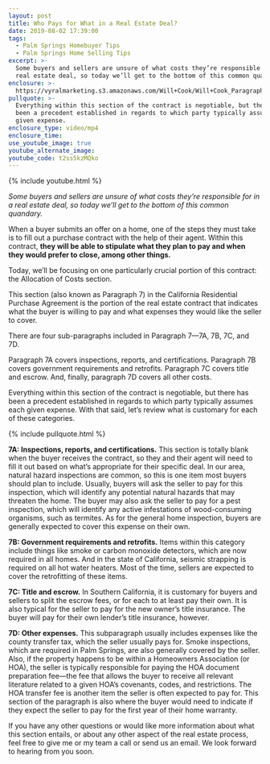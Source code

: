 ```yaml
---
layout: post
title: Who Pays for What in a Real Estate Deal?
date: 2019-08-02 17:39:00
tags:
  - Palm Springs Homebuyer Tips
  - Palm Springs Home Selling Tips
excerpt: >-
  Some buyers and sellers are unsure of what costs they’re responsible for in a
  real estate deal, so today we’ll get to the bottom of this common quandary.
enclosure: >-
  https://vyralmarketing.s3.amazonaws.com/Will+Cook/Will+Cook_Paragraph+7_2_final.mp4
pullquote: >-
  Everything within this section of the contract is negotiable, but there has
  been a precedent established in regards to which party typically assumes each
  given expense.
enclosure_type: video/mp4
enclosure_time:
use_youtube_image: true
youtube_alternate_image:
youtube_code: t2ss5kzMQko
---
```


{% include youtube.html %}

*Some buyers and sellers are unsure of what costs they’re responsible for in a real estate deal, so today we’ll get to the bottom of this common quandary.*

When a buyer submits an offer on a home, one of the steps they must take is to fill out a purchase contract with the help of their agent. Within this contract, **they will be able to stipulate what they plan to pay and when they would prefer to close, among other things.&nbsp;**

Today, we’ll be focusing on one particularly crucial portion of this contract: the Allocation of Costs section.&nbsp;

This section (also known as Paragraph 7) in the California Residential Purchase Agreement is the portion of the real estate contract that indicates what the buyer is willing to pay and what expenses they would like the seller to cover.&nbsp;

There are four sub-paragraphs included in Paragraph 7—7A, 7B, 7C, and 7D.

Paragraph 7A covers inspections, reports, and certifications. Paragraph 7B covers government requirements and retrofits. Paragraph 7C covers title and escrow. And, finally, paragraph 7D covers all other costs.&nbsp;

Everything within this section of the contract is negotiable, but there has been a precedent established in regards to which party typically assumes each given expense. With that said, let’s review what is customary for each of these categories.&nbsp;

{% include pullquote.html %}

**7A: Inspections, reports, and certifications.** This section is totally blank when the buyer receives the contract, so they and their agent will need to fill it out based on what’s appropriate for their specific deal. In our area, natural hazard inspections are common, so this is one item most buyers should plan to include. Usually, buyers will ask the seller to pay for this inspection, which will identify any potential natural hazards that may threaten the home. The buyer may also ask the seller to pay for a pest inspection, which will identify any active infestations of wood-consuming organisms, such as termites. As for the general home inspection, buyers are generally expected to cover this expense on their own.&nbsp;

**7B: Government requirements and retrofits.** Items within this category include things like smoke or carbon monoxide detectors, which are now required in all homes. And in the state of California, seismic strapping is required on all hot water heaters. Most of the time, sellers are expected to cover the retrofitting of these items.&nbsp;

**7C: Title and escrow.** In Southern California, it is customary for buyers and sellers to split the escrow fees, or for each to at least pay their own. It is also typical for the seller to pay for the new owner’s title insurance. The buyer will pay for their own lender’s title insurance, however.&nbsp;

**7D: Other expenses.** This subparagraph usually includes expenses like the county transfer tax, which the seller usually pays for. Smoke inspections, which are required in Palm Springs, are also generally covered by the seller. Also, if the property happens to be within a Homeowners Association (or HOA), the seller is typically responsible for paying the HOA document preparation fee—the fee that allows the buyer to receive all relevant literature related to a given HOA’s covenants, codes, and restrictions. The HOA transfer fee is another item the seller is often expected to pay for. This section of the paragraph is also where the buyer would need to indicate if they expect the seller to pay for the first year of their home warranty.&nbsp;

If you have any other questions or would like more information about what this section entails, or about any other aspect of the real estate process, feel free to give me or my team a call or send us an email. We look forward to hearing from you soon.<br>&nbsp;